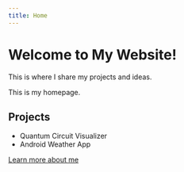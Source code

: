 ```yaml
---
title: Home
---
```

<body>
  <h1>Welcome to My Website!</h1>
  <p>This is where I share my projects and ideas.</p>
<body>
This is my homepage.

<html>


<body>
  <h2>Projects</h2>
  <ul>
    <li>Quantum Circuit Visualizer</li>
    <li>Android Weather App</li>
  </ul>

  <a href="about.html">Learn more about me</a>
</body>
</html>
